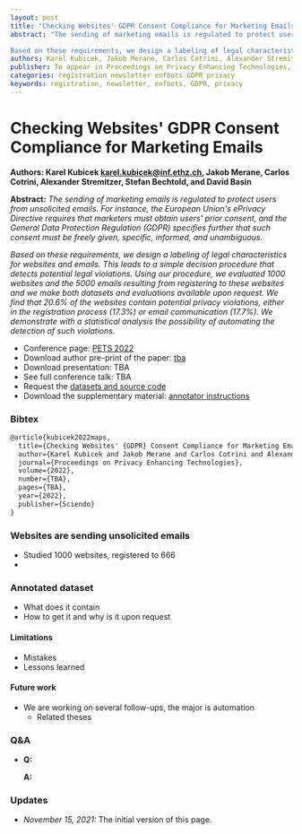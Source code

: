```yaml
---
layout: post
title: "Checking Websites' GDPR Consent Compliance for Marketing Emails"
abstract: "The sending of marketing emails is regulated to protect users from unsolicited emails. For instance, the European Union's ePrivacy Directive requires that marketers must obtain users' prior consent, and the General Data Protection Regulation (GDPR) specifies further that such consent must be freely given, specific, informed, and unambiguous.

Based on these requirements, we design a labeling of legal characteristics for websites and emails. This leads to a simple decision procedure that detects potential legal violations. Using our procedure, we evaluated 1000 websites and the 5000 emails resulting from registering to these websites and we make both datasets and evaluations available upon request. We find that 20.6% of the websites contain potential privacy violations, either in the registration process (17.3%) or email communication (17.7%). We demonstrate with a statistical analysis the possibility of automating the detection of such violations."
authors: Karel Kubicek, Jakob Merane, Carlos Cotrini, Alexander Stremitzer, Stefan Bechtold, David Basin
publisher: To appear in Proceedings on Privacy Enhancing Technologies, PETS, 2022.
categories: registration newsletter enfbots GDPR privacy
keywords: registration, newsletter, enfbots, GDPR, privacy
---
```


# Checking Websites' GDPR Consent Compliance for Marketing Emails

**Authors: Karel Kubicek <karel.kubicek@inf.ethz.ch>, Jakob Merane, Carlos Cotrini, Alexander Stremitzer, Stefan Bechtold, and David Basin**

**Abstract:** *The sending of marketing emails is regulated to protect users from unsolicited emails. For instance, the European Union's ePrivacy Directive requires that marketers must obtain users' prior consent, and the General Data Protection Regulation (GDPR) specifies further that such consent must be freely given, specific, informed, and unambiguous.*

*Based on these requirements, we design a labeling of legal characteristics for websites and emails. This leads to a simple decision procedure that detects potential legal violations. Using our procedure, we evaluated 1000 websites and the 5000 emails resulting from registering to these websites and we make both datasets and evaluations available upon request. We find that 20.6% of the websites contain potential privacy violations, either in the registration process (17.3%) or email communication (17.7%). We demonstrate with a statistical analysis the possibility of automating the detection of such violations.*

* Conference page: [PETS 2022](https://petsymposium.org/2022/paperlist.php)
* Download author pre-print of the paper: [tba]()
* Download presentation: TBA
* See full conference talk: TBA
* Request the [datasets and source code](https://forms.gle/dTGpfs5vKqdLz8sQ7)
* Download the supplementary material: [annotator instructions]()

### Bibtex

```latex
@article{kubicek2022maps,
  title={Checking Websites' {GDPR} Consent Compliance for Marketing Emails},
  author={Karel Kubicek and Jakob Merane and Carlos Cotrini and Alexander Stremitzer and Stefan Bechtold and David Basin},
  journal={Proceedings on Privacy Enhancing Technologies},
  volume={2022},
  number={TBA},
  pages={TBA},
  year={2022},
  publisher={Sciendo}
}
```

### Websites are sending unsolicited emails

* Studied 1000 websites, registered to 666
* 

### Annotated dataset

* What does it contain
* How to get it and why is it upon request

#### Limitations

* Mistakes
* Lessons learned

#### Future work

* We are working on several follow-ups, the major is automation
  * Related theses


### Q&A

* **Q:** 

  **A:** 

### Updates

* *November 15, 2021:* The initial version of this page.
